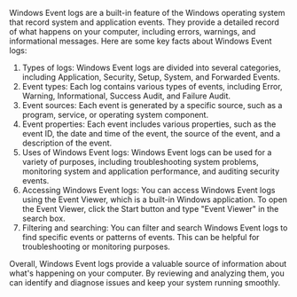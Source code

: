 Windows Event logs are a built-in feature of the Windows operating system that record system and application events. They provide a detailed record of what happens on your computer, including errors, warnings, and informational messages. Here are some key facts about Windows Event logs:

1. Types of logs: Windows Event logs are divided into several categories, including Application, Security, Setup, System, and Forwarded Events.
2. Event types: Each log contains various types of events, including Error, Warning, Informational, Success Audit, and Failure Audit.
3. Event sources: Each event is generated by a specific source, such as a program, service, or operating system component.
4. Event properties: Each event includes various properties, such as the event ID, the date and time of the event, the source of the event, and a description of the event.
5. Uses of Windows Event logs: Windows Event logs can be used for a variety of purposes, including troubleshooting system problems, monitoring system and application performance, and auditing security events.
6. Accessing Windows Event logs: You can access Windows Event logs using the Event Viewer, which is a built-in Windows application. To open the Event Viewer, click the Start button and type "Event Viewer" in the search box.
7. Filtering and searching: You can filter and search Windows Event logs to find specific events or patterns of events. This can be helpful for troubleshooting or monitoring purposes.

Overall, Windows Event logs provide a valuable source of information about what's happening on your computer. By reviewing and analyzing them, you can identify and diagnose issues and keep your system running smoothly.